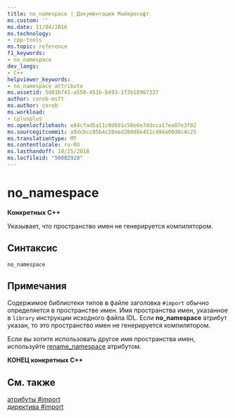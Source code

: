 ```yaml
---
title: no_namespace | Документация Майкрософт
ms.custom: ''
ms.date: 11/04/2016
ms.technology:
- cpp-tools
ms.topic: reference
f1_keywords:
- no_namespace
dev_langs:
- C++
helpviewer_keywords:
- no_namespace attribute
ms.assetid: 5d81b741-a558-451b-b493-1f3b18967337
author: corob-msft
ms.author: corob
ms.workload:
- cplusplus
ms.openlocfilehash: e84cfad5a11c0d691c56e6e7ddcca17ea87e3f02
ms.sourcegitcommit: a9dcbcc85b4c28eed280d8e451c494a00d8c4c25
ms.translationtype: MT
ms.contentlocale: ru-RU
ms.lasthandoff: 10/25/2018
ms.locfileid: "50082928"
---
```

# <a name="nonamespace"></a>no_namespace
**Конкретных C++**

Указывает, что пространство имен не генерируется компилятором.

## <a name="syntax"></a>Синтаксис

```
no_namespace
```

## <a name="remarks"></a>Примечания

Содержимое библиотеки типов в файле заголовка `#import` обычно определяется в пространстве имен. Имя пространства имен, указанное в `library` инструкции исходного файла IDL. Если **no_namespace** атрибут указан, то это пространство имен не генерируется компилятором.

Если вы хотите использовать другое имя пространства имен, используйте [rename_namespace](../preprocessor/rename-namespace.md) атрибутом.

**КОНЕЦ конкретных C++**

## <a name="see-also"></a>См. также

[атрибуты #import](../preprocessor/hash-import-attributes-cpp.md)<br/>
[директива #import](../preprocessor/hash-import-directive-cpp.md)